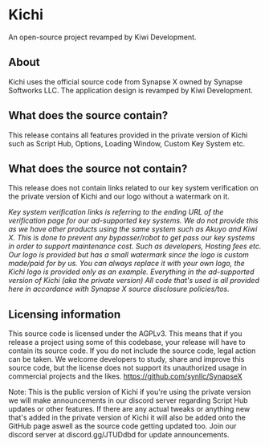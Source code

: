 # Kichi
An open-source project revamped by Kiwi Development.

## About
Kichi uses the official source code from Synapse X owned by Synapse Softworks LLC. The application design is revamped by Kiwi Development.

## What does the source contain?
This release contains all features provided in the private version of Kichi such as Script Hub, Options, Loading Window, Custom Key System etc.

## What does the source not contain?
This release does not contain links related to our key system verification on the private version of Kichi and our logo without a watermark on it.

 *Key system verification links is referring to the ending URL of the verification page for our ad-supported key systems. We do not provide this as we have other products using the same system such as Akuyo and Kiwi X. This is done to prevent any bypasser/robot to get pass our key systems in order to support maintenance cost. Such as developers, Hosting fees etc. Our logo is provided but has a small watermark since the logo is custom made/paid for by us. You can always replace it with your own logo, the Kichi logo is provided only as an example. Everything in the ad-supported version of Kichi (aka the private version) All code that's used is all provided here in accordance with Synapse X source disclosure policies/tos.*
 
## Licensing information
This source code is licensed under the AGPLv3. This means that if you release a project using some of this codebase, your release will have to contain its source code. If you do not include the source code, legal action can be taken. We welcome developers to study, share and improve this source code, but the license does not support its unauthorized usage in commercial projects and the likes. https://github.com/synllc/SynapseX

Note: This is the public version of Kichi if you're using the private version we will make announcements in our discord server regarding Script Hub updates or other features. If there are any actual tweaks or anything new that's added in the private version of Kichi it will also be added onto the GitHub page aswell as the source code getting updated too. Join our discord server at discord.gg/JTUDdbd for update announcements.
